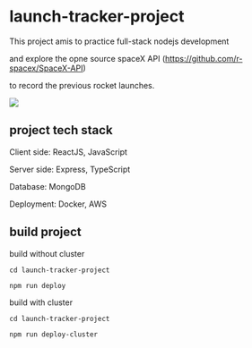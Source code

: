 # launch-tracker-project

This project amis to practice full-stack nodejs development

and explore the opne source spaceX API (https://github.com/r-spacex/SpaceX-API)

to record the previous rocket launches.

<img src="https://camo.githubusercontent.com/2a2dfb8b139de852f33a0a268fad5a1bf5ed32b459f3193fe296a26eb9a54e4d/68747470733a2f2f6c6976652e737461746963666c69636b722e636f6d2f36353533352f34393138353134393132325f333766356335326534335f6b2e6a7067"/>

## project tech stack
Client side: ReactJS, JavaScript

Server side: Express, TypeScript

Database: MongoDB

Deployment: Docker, AWS

## build project
build without cluster

```
cd launch-tracker-project

npm run deploy
```

build with cluster

```
cd launch-tracker-project

npm run deploy-cluster
```
